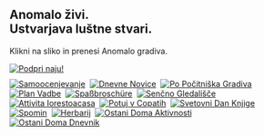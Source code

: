 <h2>Anomalo živi.<br />Ustvarjava luštne stvari.</h2>
<p>Klikni na sliko in prenesi Anomalo gradiva.</p>
<a href="https://www.paypal.com/cgi-bin/webscr?cmd=_s-xclick&hosted_button_id=C7RDUMHNRMR28&source=url" target="_blank" rel="noopener noreferrer"><img src="/img/Doniraj_175px.jpg" alt="Podpri naju!" style="padding-bottom:10px;"/></a><br />
<!-- Posts go here -->
<!-- Row 1 -->
<a href="https://bit.ly/anomalosamoocenjevanje" target="_blank" rel="noopener noreferrer"><img src="/img/SL_Samoocenjevanje_350px.jpg" alt="Samoocenjevanje"/></a>&nbsp;
<a href="https://bit.ly/anomalonovice" target="_blank" rel="noopener noreferrer"><img src="/img/SL_DnevneNovice_350px.jpg" alt="Dnevne Novice"/></a>&nbsp;
<a href="https://bit.ly/anomalopopocitnicah" target="_blank" rel="noopener noreferrer"><img src="/img/SL_PoPočitniška_350px.jpg" alt="Po Počitniška Gradiva"/></a><br />
<!-- Row 2 -->
<a href="https://bit.ly/anomalovadba" target="_blank" rel="noopener noreferrer"><img src="/img/SL_PlanVadbe_350px.jpg" alt="Plan Vadbe"/></a>&nbsp;
<a href="https://bit.ly/anomalospaßbroschüre" target="_blank" rel="noopener noreferrer"><img src="/img/SL_GermanTranslation_350px.jpg" alt="Spaßbroschüre"/></a>&nbsp;
<a href="https://bit.ly/anomalogledališče" target="_blank" rel="noopener noreferrer"><img src="/img/SL_Theatre_350px.jpg" alt="Senčno Gledališče"/></a><br />
<!-- Row 3 -->
<a href="https://bit.ly/attivitaIorestoacasa" target="_blank" rel="noopener noreferrer"><img src="/img/SL_Italijanski Prevod_350px.jpg" alt="Attivita Iorestoacasa"/></a>&nbsp;
<a href="https://bit.ly/anomalovcopatih" target="_blank" rel="noopener noreferrer"><img src="/img/SL_PotujVCopatih_350px.jpg" alt="Potuj v Copatih"/></a>&nbsp;
<a href="https://bit.ly/anomalodanknjige" target="_blank" rel="noopener noreferrer"><img src="/img/SL_SvetovniDanKnjige_350px.jpg" alt="Svetovni Dan Knjige"/></a><br />
<!-- Row 4 -->
<a href="https://bit.ly/anomalospomin" target="_blank" rel="noopener noreferrer"><img src="/img/SL_Spomin_350px.jpg" alt="Spomin"/></a>&nbsp;
<a href="https://bit.ly/anomaloherbarij" target="_blank" rel="noopener noreferrer"><img src="/img/SL_Herbarij_350px.jpg" alt="Herbarij"/></a>&nbsp;
<a href="https://bit.ly/anomaloaktivnosti" target="_blank" rel="noopener noreferrer"><img src="/img/ODAktivnost_350px.jpg" alt="Ostani Doma Aktivnosti"/></a><br />
<!-- Row 5 -->
<a href="https://bit.ly/anomalodnevnik" target="_blank" rel="noopener noreferrer"><img src="/img/ODDnevnik_350px.jpg" alt="Ostani Doma Dnevnik"/></a>&nbsp;

